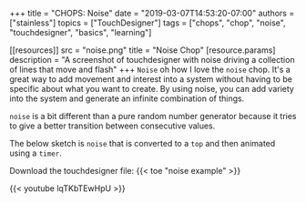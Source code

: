 +++
title = "CHOPS: Noise"
date = "2019-03-07T14:53:20-07:00"
authors = ["stainless"]
topics = ["TouchDesigner"]
tags = ["chops", "chop", "noise", "touchdesigner", "basics", "learning"]

[[resources]]
  src = "noise.png"
  title = "Noise Chop"
  [resource.params]
    description = "A screenshot of touchdesigner with noise driving a collection of lines that move and flash"
+++
`Noise` oh how I love the `noise` chop. It's a great way to add movement and interest into a system without having to be specific about what you want to create. By using noise, you can add variety into the system and generate an infinite combination of things.

`noise` is a bit different than a pure random number generator because it tries to give a better transition between consecutive values.

The below sketch is `noise` that is converted to a `top` and then animated using a `timer`.

Download the touchdesigner file: {{< toe "noise example" >}}

{{< youtube lqTKbTEwHpU >}}
